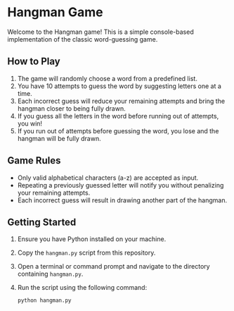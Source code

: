 # Hangman Game

Welcome to the Hangman game! This is a simple console-based implementation of the classic word-guessing game. 

## How to Play

1. The game will randomly choose a word from a predefined list.
2. You have 10 attempts to guess the word by suggesting letters one at a time.
3. Each incorrect guess will reduce your remaining attempts and bring the hangman closer to being fully drawn.
4. If you guess all the letters in the word before running out of attempts, you win!
5. If you run out of attempts before guessing the word, you lose and the hangman will be fully drawn.

## Game Rules

- Only valid alphabetical characters (a-z) are accepted as input.
- Repeating a previously guessed letter will notify you without penalizing your remaining attempts.
- Each incorrect guess will result in drawing another part of the hangman.

## Getting Started

1. Ensure you have Python installed on your machine.
2. Copy the `hangman.py` script from this repository.
3. Open a terminal or command prompt and navigate to the directory containing `hangman.py`.
4. Run the script using the following command:

   ```sh
   python hangman.py
